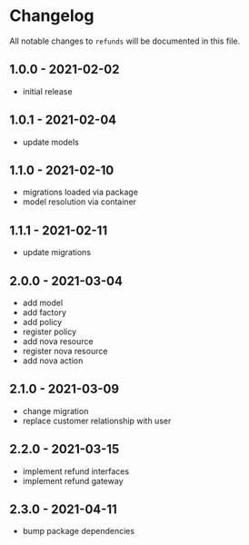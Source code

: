 # Changelog

All notable changes to `refunds` will be documented in this file.

## 1.0.0 - 2021-02-02

- initial release

## 1.0.1 - 2021-02-04

- update models

## 1.1.0 - 2021-02-10

- migrations loaded via package
- model resolution via container

## 1.1.1 - 2021-02-11

- update migrations

## 2.0.0 - 2021-03-04

- add model
- add factory
- add policy
- register policy
- add nova resource
- register nova resource
- add nova action

## 2.1.0 - 2021-03-09

- change migration
- replace customer relationship with user

## 2.2.0 - 2021-03-15

- implement refund interfaces
- implement refund gateway

## 2.3.0 - 2021-04-11

- bump package dependencies
